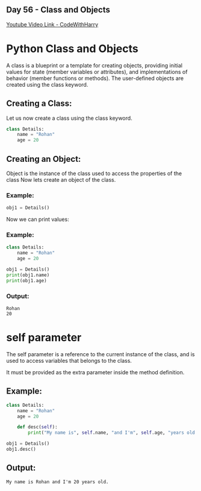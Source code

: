 ## Day 56 - Class and Objects

[Youtube Video Link - CodeWithHarry](https://youtu.be/a7baAGCBA9U)

# Python Class and Objects

A class is a blueprint or a template for creating objects, providing initial values for state (member variables or attributes), and implementations of behavior (member functions or methods). The user-defined objects are created using the class keyword.

## Creating a Class:

Let us now create a class using the class keyword.

```python
class Details:
    name = "Rohan"
    age = 20
```

## Creating an Object:

Object is the instance of the class used to access the properties of the class
Now lets create an object of the class.

### Example:

```python
obj1 = Details()
```

Now we can print values:

### Example:

```python
class Details:
    name = "Rohan"
    age = 20

obj1 = Details()
print(obj1.name)
print(obj1.age)
```

### Output:

```
Rohan
20
```

# self parameter

The self parameter is a reference to the current instance of the class, and is used to access variables that belongs to the class.

It must be provided as the extra parameter inside the method definition.

## Example:

```python
class Details:
    name = "Rohan"
    age = 20

    def desc(self):
        print("My name is", self.name, "and I'm", self.age, "years old.")

obj1 = Details()
obj1.desc()

```

## Output:

```
My name is Rohan and I'm 20 years old.
```
